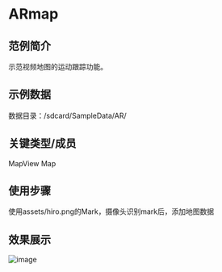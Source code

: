 # ARmap

## 范例简介

示范视频地图的运动跟踪功能。

## 示例数据

数据目录：/sdcard/SampleData/AR/

## 关键类型/成员

MapView
Map

## 使用步骤

使用assets/hiro.png的Mark，摄像头识别mark后，添加地图数据


## 效果展示

![image](https://github.com/SuperMap/iMobile-SampleCode/blob/master/AndroidStudioSampleCode/ARmap/ARmap.png)
